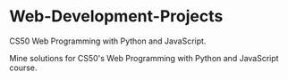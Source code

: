 # Web-Development-Projects
CS50 Web Programming with Python and JavaScript.

Mine solutions for CS50's Web Programming with Python and JavaScript course.